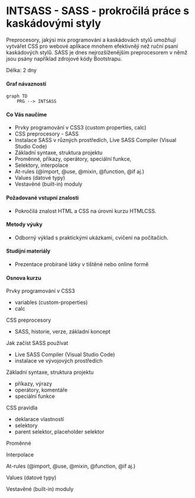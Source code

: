 # INTSASS - SASS - prokročilá práce s kaskádovými styly  

Preprocesory, jakýsi mix programování a kaskádovách stylů umožňují vytvářet CSS pro webové aplikace mnohem efektivněji než ruční psaní kaskádových stylů. SASS je dnes nejrozšíženějším preprocesorem v němž jsou psány například zdrojové kódy Bootstrapu.     

Délka: 2 dny

#### Graf návazností
```mermaid
graph TD
    PRG --> INTSASS
```

#### Co Vás naučíme
* Prvky programování v CSS3 (custom properties, calc)
* CSS preprocesory - SASS
* Instalace SASS v různých prostředích, Live SASS Compiler (Visual Studio Code)
* Základní syntaxe, struktura projektu
* Proměnné, příkazy, operátory, speciální funkce,
* Selektory, interpolace
* At-rules (@import, @use, @mixin, @function, @if aj.)
* Values (datové typy)
* Vestavěné (built-in) moduly

#### Požadované vstupní znalosti
* Pokročilá znalost HTML a CSS na úrovni kurzu HTMLCSS.

#### Metody výuky
* Odborný výklad s praktickými ukázkami, cvičení na počítačích.

#### Studijní materiály
* Prezentace probírané látky v tištěné nebo online formě

#### Osnova kurzu
Prvky programování v CSS3
* variables (custom-properties)
* calc

CSS preprocesory
* SASS, historie, verze, základní koncept

Jak začíst SASS používat
* Live SASS Compiler (Visual Studio Code)
* instalace ve vývojových prostředích

Základní syntaxe, struktura projektu
* příkazy, výrazy
* operátory, komentáře
* speciální funkce

CSS pravidla
* deklarace vlastností
* selektory
* parent selektor, placeholder selektor

Proměnné

Interpolace

At-rules (@import, @use, @mixin, @function, @if aj.)

Values (datové typy)

Vestavěné (built-in) moduly